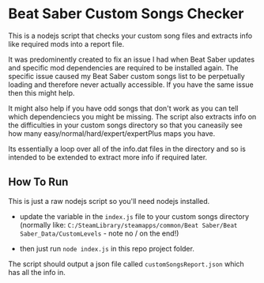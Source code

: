 # Beat Saber Custom Songs Checker

This is a nodejs script that checks your custom song files and extracts info like required mods into a report file.

It was predominently created to fix an issue I had when Beat Saber updates and specific mod dependencies are required to be installed again. The specific issue caused my Beat Saber custom songs list to be perpetually loading and therefore never actually accessible. If you have the same issue then this might help. 

It might also help if you have odd songs that don't work as you can tell which dependenciecs you might be missing. The script also extracts info on the difficulties in your custom songs directory so that you caneasily see how many easy/normal/hard/expert/expertPlus maps you have.

Its essentially a loop over all of the info.dat files in the directory and so is intended to be extended to extract more info if required later.

## How To Run

This is just a raw nodejs script so you'll need nodejs installed.

- update the variable in the `index.js` file to your custom songs directory (normally like: `C:/SteamLibrary/steamapps/common/Beat Saber/Beat Saber_Data/CustomLevels` - note no / on the end!)

- then just run `node index.js` in this repo project folder.

The script should output a json file called `customSongsReport.json` which has all the info in.
